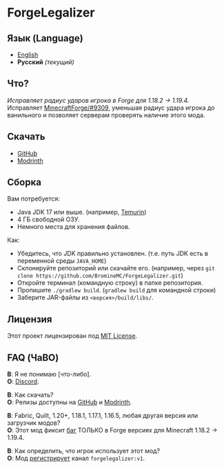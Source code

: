 # ForgeLegalizer

## Язык (Language)

- [English](README.md)
- **Русский** *(текущий)*

## Что?

*Исправляет радиус ударов игрока в Forge для 1.18.2 -> 1.19.4.*  
Исправляет [MinecraftForge/#9309](https://github.com/MinecraftForge/MinecraftForge/issues/9309), уменьшая радиус удара игрока до ванильного и позволяет серверам проверять наличие этого мода.

## Скачать

- [GitHub](https://github.com/BromineMC/ForgeLegalizer/releases)
- [Modrinth](https://modrinth.com/mod/forgelegalizer)

## Сборка

Вам потребуется:

- Java JDK 17 или выше. (например, [Temurin](https://adoptium.net/))
- 4 ГБ свободной ОЗУ.
- Немного места для хранения файлов.

Как:

- Убедитесь, что JDK правильно установлен. (т.е. путь JDK есть в переменной среды `JAVA_HOME`)
- Склонируйте репозиторий или скачайте его. (например, через `git clone https://github.com/BromineMC/ForgeLegalizer.git`)
- Откройте терминал (командную строку) в папке репозитория.
- Пропишите `./gradlew build`. (`gradlew build` для командной строки)
- Заберите JAR-файлы из `<версия>/build/libs/`.

## Лицензия

Этот проект лицензирован под [MIT License](https://github.com/BromineMC/ForgeLegalizer/blob/main/LICENSE).

## FAQ (ЧаВО)

**В**: Я не понимаю [что-либо].  
**О**: [Discord](https://dsc.gg/brominemc).

**В**: Как скачать?  
**О**: Релизы доступны на [GitHub](https://github.com/BromineMC/ForgeLegalizer/releases) и [Modrinth](https://modrinth.com/mod/forgelegalizer).

**В**: Fabric, Quilt, 1.20+, 1.18.1, 1.17.1, 1.16.5, любая другая версия или загрузчик модов?  
**О**: Этот мод фиксит [баг](https://github.com/MinecraftForge/MinecraftForge/issues/9309) ТОЛЬКО в Forge версиях для Minecraft 1.18.2 -> 1.19.4.

**В**: Как определить, что игрок использует этот мод?  
**О**: Мод [регистрирует](https://wiki.vg/Plugin_channels#minecraft:register) канал `forgelegalizer:v1`.